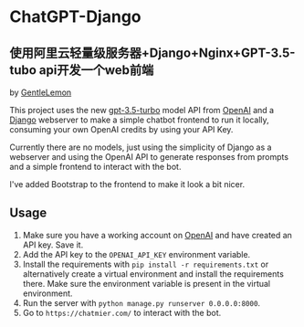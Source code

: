 # ChatGPT-Django
## 使用阿里云轻量级服务器+Django+Nginx+GPT-3.5-tubo api开发一个web前端
by [GentleLemon](https://github.com/GentleLemon)

This project uses the new [gpt-3.5-turbo](https://platform.openai.com/docs/guides/chat/chat-completions-beta) model API from [OpenAI](https://openai.com/) and a [Django](https://www.djangoproject.com/) webserver to make a simple chatbot frontend to run it locally, consuming your own OpenAI credits by using your API Key.

Currently there are no models, just using the simplicity of Django as a webserver and using the OpenAI API to generate responses from prompts and a simple frontend to interact with the bot.

I've added Bootstrap to the frontend to make it look a bit nicer.

## Usage
1. Make sure you have a working account on [OpenAI](https://openai.com/) and have created an API key. Save it.
2. Add the API key to the `OPENAI_API_KEY` environment variable.
3. Install the requirements with `pip install -r requirements.txt` or alternatively create a virtual environment and install the requirements there. Make sure the environment variable is present in the virtual environment.
4. Run the server with `python manage.py runserver 0.0.0.0:8000`.
5. Go to `https://chatmier.com/` to interact with the bot.